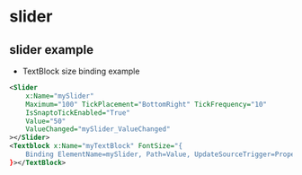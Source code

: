# slider 

## slider example 

- TextBlock size binding example

```xml
<Slider
    x:Name="mySlider"
    Maximum="100" TickPlacement="BottomRight" TickFrequency="10"
    IsSnaptoTickEnabled="True"
    Value="50"
    ValueChanged="mySlider_ValueChanged"
></Slider>
<Textblock x:Name="myTextBlock" FontSize="{
    Binding ElementName=mySlider, Path=Value, UpdateSourceTrigger=PropertyChanged}"
}></TextBlock>
```